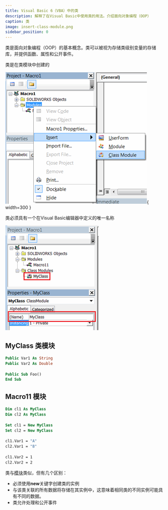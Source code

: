 ```yaml
---
title: Visual Basic 6（VBA）中的类
description: 解释了在Visual Basic中使用类的用法。介绍面向对象编程（OOP）
caption: 类
image: insert-class-module.png
sidebar_position: 0
---
```

类是面向对象编程（OOP）的基本概念。类可以被视为存储类级别变量的存储库，并提供函数、属性和公开事件。

类是在类模块中创建的

![添加新的类模块](insert-class-module.png){ width=300 }

类必须具有一个在Visual Basic编辑器中定义的唯一名称

![类的名称](class-name.png)

## MyClass 类模块
~~~vb
Public Var1 As String
Public Var2 As Double

Public Sub Foo()
End Sub
~~~

## Macro11 模块
~~~ vb
Dim cl1 As MyClass
Dim cl2 As MyClass

Set cl1 = New MyClass
Set cl2 = New MyClass

cl1.Var1 = "A"
cl2.Var1 = "B"

cl1.Var2 = 1
cl2.Var2 = 2
~~~

类与[模块](/docs/codestack/visual-basic/modules/)类似，但有几个区别：

* 必须使用**new**关键字创建类的实例
* 与该类关联的所有数据将存储在其实例中，这意味着相同类的不同实例可能具有不同的数据。
* 类允许处理和公开事件